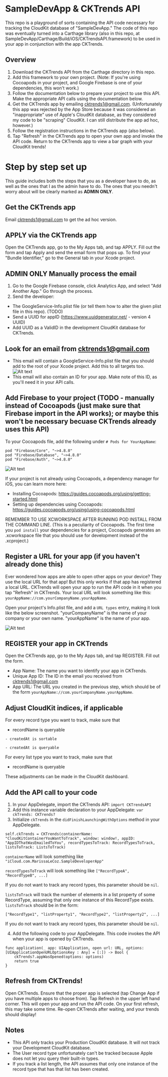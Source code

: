 # SampleDevApp & CKTrends API

This repo is a playground of sorts containing the API code necessary for tracking the CloudKit database of "SampleDevApp."
The code of this repo was eventually turned into a Carthage library (also in this repo, at SampleDevApp/Carthage/Build/iOS/CKTrendsAPI.framework) to be used in your app in conjunction with the app CKTrends.

## Overview
1) Download the CKTrends API from the Carthage directory in this repo.
2) Add this framework to your own project. (Note: If you're using Cocoapods in your project, and Google Firebase is one of your
dependencies, this won't work.)
3) Follow the documentation below to prepare your project to use this API. Make the appropriate API calls using the documentation
below.
4) Get the CKTrends app by emailing cktrends1@gmail.com. (Unfortunately this app was rejected by the App Store because it was considered an "inappropriate" use of Apple's CloudKit database, as they considered my code to be "scraping" CloudKit. I can still distribute the app ad hoc, however.)
5) Follow the registration instructions in the CKTrends app (also below).
6) Tap "Refresh" in the CKTrends app to open your own app and invoke the API code. Return to the CKTrends app to view a bar
graph with your CloudKit trends!

# Step by step set up
This guide includes both the steps that you as a developer have to do, as well as the ones that I as the admin have to do. The ones
that you needn't worry about will be clearly marked as **ADMIN ONLY**.

## Get the CKTrends app
Email cktrends1@gmail.com to get the ad hoc version.

## APPLY via the CKTrends app
Open the CKTrends app, go to the My Apps tab, and tap APPLY. Fill out the form and tap Apply and send the email form that pops up. To find your "Bundle Identifier," go to the General tab in your Xcode project.

## **ADMIN ONLY** Manually process the email
1. Go to the Google Firebase console, click Analytics App, and select "Add Another App." Go through the process.
2. Send the developer:
- The GoogleService-Info.plist file (or tell them how to alter the given plist file in this repo). (TODO)
- Send a UUID for appID (https://www.uuidgenerator.net/ - version 4 UUID)
- Add UUID as a ValidID in the development CloudKit database for CKTrends.

## Look for an email from cktrends1@gmail.com
- This email will contain a GoogleService-Info.plist file that you should add to the root of your Xcode project. Add this to all targets too.
![Alt text](Images/plist.png)
- This email will also contain an ID for your app. Make note of this ID, as you'll need it in your API calls.

## Add Firebase to your project (TODO - manually instead of Cocoapods (just make sure that Firebase import in the API works); or maybe this won't be necessary becuase CKTrends already uses this API)
To your Cocoapods file, add the following under `# Pods for YourAppName`:

```
pod "Firebase/Core", "~>4.8.0"
pod "Firebase/Database", "~>4.8.0"
pod "Firebase/Auth", "~>4.8.0"
```

![Alt text](Images/addingFirebaseViaCocoapods.png)

If your project is not already using Cocoapods, a dependency manager for iOS, you can learn more here:
- Installing Cocoapods: https://guides.cocoapods.org/using/getting-started.html
- Setting up dependencies using Cocoapods: https://guides.cocoapods.org/using/using-cocoapods.html

REMEMBER TO USE XCWORKSPACE AFTER RUNNING POD INSTALL FROM THE COMMAND LINE. (This is a peculiarity of Cocoapods. The first time you `pod install` your dependencies for a project,
Cocoapods generates an .xcworkspace file that you should use for development instead of the .xcproject.)

## Register a URL for your app (if you haven't already done this)
Ever wondered how apps are able to open other apps on your device? They use the local URL for that app! But this only works if that app has registered a local URL. CKTrends will open your app to run the API code in it when you tap "Refresh" in CKTrends. Your local URL will look something like this: `yourAppName://com.yourCompanyName.yourAppName`.

Open your project's Info.plist file, and add a `URL types` entry, making it look like the below screenshot. "yourCompanyName" is the name of your company or your own name. "yourAppName" is the name of
your app.

![Alt text](Images/urlScheme.png)

## REGISTER your app in CKTrends
Open the CKTrends app, go to the My Apps tab, and tap REGISTER. Fill out the form.
- App Name: The name you want to identify your app in CKTrends.
- Unique App ID: The ID in the email you received from cktrends1@gmail.com
- App URL: The URL you created in the previous step, which should be of the form `yourAppName://com.yourCompanyName.yourAppName`.

## Adjust CloudKit indices, if applicable

For every record type you want to track, make sure that

   - recordName is queryable
   
    - createdAt is sortable
    
    - createdAt is queryable
    
For every list type you want to track, make sure that

- recordName is queryable

These adjustments can be made in the CloudKit dashboard.

## Add the API call to your code
1. In your AppDelegate, import the CKTrends API: `import CKTrendsAPI`
2. Add this instance variable declaration to your AppDelegate: `var ckTrends: CKTrends?`
3. Initialize `ckTrends` in the `didFinishLaunchingWithOptions` method in your AppDelegate.
```
self.ckTrends = CKTrends(containerName: "CloudKitContainerYouWantToTrack", window: window!, appID: "AppIDThatWasEmailedToYou", recordTypesToTrack: RecordTypesToTrack, listsToTrack: ListsToTrack)
```
`containerName` will look something like `"iCloud.com.MarissaLeCoz.SampleDeveloperApp"`


`recordTypesToTrack` will look something like `["RecordTypeA", "RecordTypeB", ...]`

If you do not want to track any record types, this parameter should be `nil`.


`listsToTrack` will track the number of elements in a list property of some RecordType, assuming that only one instance of this RecordType exists. `listsToTrack` should be in the form:

`["RecordType1", "listProperty1", "RecordType2", "listProperty2", ...]`

If you do not want to track any record types, this parameter should be `nil`.


4. Add the following code to your AppDelegate. This code invokes the API when your app is opened by CKTrends.
```
func application(_ app: UIApplication, open url: URL, options: [UIApplicationOpenURLOptionsKey : Any] = [:]) -> Bool {
    ckTrends?.appWasOpened(options: options)
    return true
}
```

## Refresh from CKTrends!
Open CKTrends. Ensure that the proper app is selected (tap Change App if you have multiple apps to choose from). Tap Refresh in the upper left hand corner. This will open your app and run the API code.
On your first refresh, this may take some time. Re-open CKTrends after waiting, and your trends should display!

## Notes
- This API only tracks your Production CloudKit database. It will not track your Development CloudKit database.
- The User record type unfortunately can't be tracked because Apple does not let you query their built-in types.
- If you track a list length, the API assumes that only one instance of the record type that has that list has been created.










